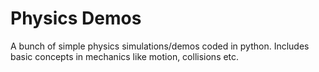 # Physics Demos
A bunch of simple physics simulations/demos coded in python. Includes basic concepts in mechanics like motion, collisions etc.

